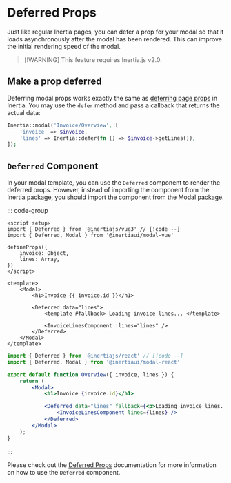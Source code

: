 # Deferred Props

Just like regular Inertia pages, you can defer a prop for your modal so that it loads asynchronously after the modal has been rendered. This can improve the initial rendering speed of the modal.

> [!WARNING] This feature requires Inertia.js v2.0.

## Make a prop deferred

Deferring modal props works exactly the same as [deferring page props](https://inertiajs.com/deferred-props) in Inertia. You may use the `defer` method and pass a callback that returns the actual data:

```php
Inertia::modal('Invoice/Overview', [
    'invoice' => $invoice,
    'lines' => Inertia::defer(fn () => $invoice->getLines()),
]);
```

## `Deferred` Component

In your modal template, you can use the `Deferred` component to render the deferred props. However, instead of importing the component from the Inertia package, you should import the component from the Modal package.

::: code-group

```vue [Vue]
<script setup>
import { Deferred } from '@inertiajs/vue3' // [!code --]
import { Deferred, Modal } from '@inertiaui/modal-vue'

defineProps({
    invoice: Object,
    lines: Array,
})
</script>

<template>
    <Modal>
        <h1>Invoice {{ invoice.id }}</h1>

        <Deferred data="lines">
            <template #fallback> Loading invoice lines... </template>

            <InvoiceLinesComponent :lines="lines" />
        </Deferred>
    </Modal>
</template>
```

```jsx [React]
import { Deferred } from '@inertiajs/react' // [!code --]
import { Deferred, Modal } from '@inertiaui/modal-react'

export default function Overview({ invoice, lines }) {
    return (
        <Modal>
            <h1>Invoice {invoice.id}</h1>

            <Deferred data="lines" fallback={<p>Loading invoice lines...</p>}>
                <InvoiceLinesComponent lines={lines} />
            </Deferred>
        </Modal>
    );
}
```

:::

Please check out the [Deferred Props](https://inertiajs.com/deferred-props) documentation for more information on how to use the `Deferred` component.